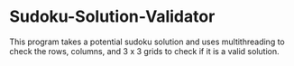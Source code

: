 # Sudoku-Solution-Validator
This program takes a potential sudoku solution and uses multithreading to check the rows, columns, and 3 x 3 grids to check if it is a valid solution.

